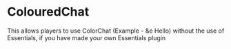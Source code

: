 # ColouredChat
This allows players to use ColorChat (Example - &amp;e Hello) without the use of Essentials, if you have made your own Essentials plugin
